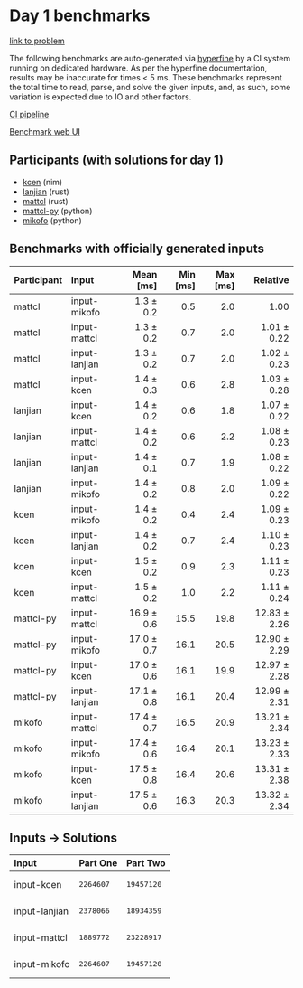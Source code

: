 # Day 1 benchmarks

[link to problem](https://adventofcode.com/2024/day/1)

The following benchmarks are auto-generated via
[hyperfine](https://github.com/sharkdp/hyperfine) by a CI system running on
dedicated hardware. As per the hyperfine documentation, results may be
inaccurate for times < 5 ms. These benchmarks represent the total time to read,
parse, and solve the given inputs, and, as such, some variation is expected due
to IO and other factors.

[CI pipeline](http://ci.papercode.net:8080/teams/main/pipelines/aoc2024)

[Benchmark web UI](https://aoc.ancalagon.black)


## Participants (with solutions for day 1)

- [kcen](https://github.com/kcen/aoc2024) (nim)
- [lanjian](https://github.com/lanjian/aoc-2024) (rust)
- [mattcl](https://github.com/mattcl/aoc2024) (rust)
- [mattcl-py](https://github.com/mattcl/aoc2024-py) (python)
- [mikofo](https://github.com/mikofo/aoc2024) (python)


## Benchmarks with officially generated inputs

| Participant | Input | Mean [ms] | Min [ms] | Max [ms] | Relative |
|:---|:---|---:|---:|---:|---:|
| mattcl | input-mikofo | 1.3 ± 0.2 | 0.5 | 2.0 | 1.00 |
| mattcl | input-mattcl | 1.3 ± 0.2 | 0.7 | 2.0 | 1.01 ± 0.22 |
| mattcl | input-lanjian | 1.3 ± 0.2 | 0.7 | 2.0 | 1.02 ± 0.23 |
| mattcl | input-kcen | 1.4 ± 0.3 | 0.6 | 2.8 | 1.03 ± 0.28 |
| lanjian | input-kcen | 1.4 ± 0.2 | 0.6 | 1.8 | 1.07 ± 0.22 |
| lanjian | input-mattcl | 1.4 ± 0.2 | 0.6 | 2.2 | 1.08 ± 0.23 |
| lanjian | input-lanjian | 1.4 ± 0.1 | 0.7 | 1.9 | 1.08 ± 0.22 |
| lanjian | input-mikofo | 1.4 ± 0.2 | 0.8 | 2.0 | 1.09 ± 0.22 |
| kcen | input-mikofo | 1.4 ± 0.2 | 0.4 | 2.4 | 1.09 ± 0.23 |
| kcen | input-lanjian | 1.4 ± 0.2 | 0.7 | 2.4 | 1.10 ± 0.23 |
| kcen | input-kcen | 1.5 ± 0.2 | 0.9 | 2.3 | 1.11 ± 0.23 |
| kcen | input-mattcl | 1.5 ± 0.2 | 1.0 | 2.2 | 1.11 ± 0.24 |
| mattcl-py | input-mattcl | 16.9 ± 0.6 | 15.5 | 19.8 | 12.83 ± 2.26 |
| mattcl-py | input-mikofo | 17.0 ± 0.7 | 16.1 | 20.5 | 12.90 ± 2.29 |
| mattcl-py | input-kcen | 17.0 ± 0.6 | 16.1 | 19.9 | 12.97 ± 2.28 |
| mattcl-py | input-lanjian | 17.1 ± 0.8 | 16.1 | 20.4 | 12.99 ± 2.31 |
| mikofo | input-mattcl | 17.4 ± 0.7 | 16.5 | 20.9 | 13.21 ± 2.34 |
| mikofo | input-mikofo | 17.4 ± 0.6 | 16.4 | 20.1 | 13.23 ± 2.33 |
| mikofo | input-kcen | 17.5 ± 0.8 | 16.4 | 20.6 | 13.31 ± 2.38 |
| mikofo | input-lanjian | 17.5 ± 0.6 | 16.3 | 20.3 | 13.32 ± 2.34 |


## Inputs -> Solutions

| Input | Part One | Part Two |
|:---|:---|:---|
|input-kcen|<pre>2264607</pre>|<pre>19457120</pre>|
|input-lanjian|<pre>2378066</pre>|<pre>18934359</pre>|
|input-mattcl|<pre>1889772</pre>|<pre>23228917</pre>|
|input-mikofo|<pre>2264607</pre>|<pre>19457120</pre>|